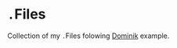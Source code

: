 # `.`Files

Collection of my `.`Files folowing [Dominik](https://github.com/dhabersack/dotfiles) example.
